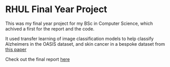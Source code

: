 # RHUL Final Year Project

This was my final year project for my BSc in Computer Science, which achived a first for the report and the code.

It used transfer learning of image classification models to help classify Alzheimers in the OASIS dataset, and skin cancer in a bespoke dataset from [this paper](https://doi.org/10.1016/j.asoc.2019.105725)

Check out the final report [here](https://github.com/Acorn221/RHUL-Final-Year-Project/blob/main/text-docs/final-report/final_report.pdf)
